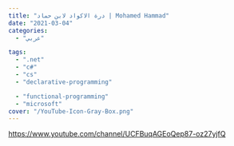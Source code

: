 ```yaml
---
title: "درة الاكواد لابن حماد | Mohamed Hammad"
date: "2021-03-04"
categories:
  - "عربي"

tags:
  - ".net"
  - "c#"
  - "cs"
  - "declarative-programming"

  - "functional-programming"
  - "microsoft"
cover: "/YouTube-Icon-Gray-Box.png"
---
```


https://www.youtube.com/channel/UCFBuqAGEoQep87-oz27yjfQ
